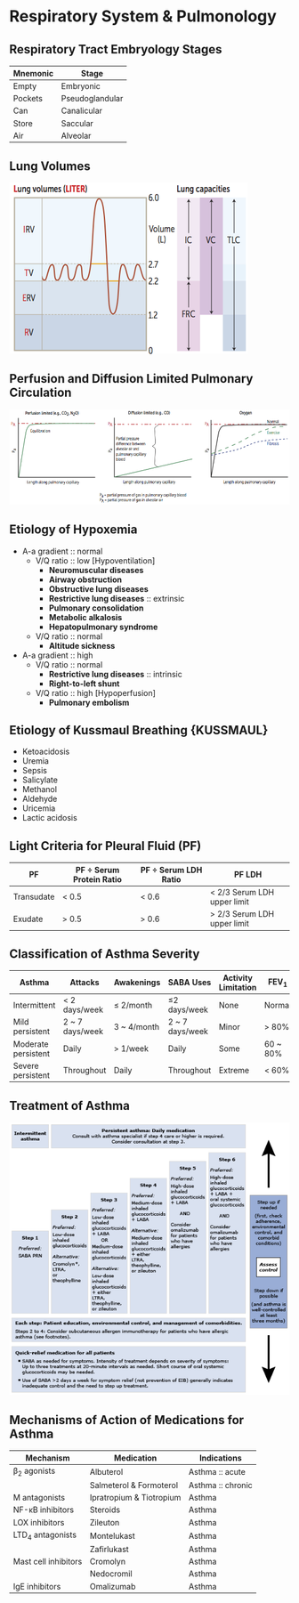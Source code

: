 # Respiratory System & Pulmonology

## Respiratory Tract Embryology Stages

|Mnemonic|Stage|
|-|-|
|Empty|Embryonic|
|Pockets|Pseudoglandular|
|Can|Canalicular|
|Store|Saccular|
|Air|Alveolar|

## Lung Volumes

![](../Figures/Lung%20Volumes.png)

## Perfusion and Diffusion Limited Pulmonary Circulation

![](../Figures/Perfusion%20and%20Diffusion%20Limited%20Pulmonary%20Circulation.png)

## Etiology of Hypoxemia

- A-a gradient :: normal
	- V/Q ratio :: low [Hypoventilation]
		- **Neuromuscular diseases**
		- **Airway obstruction**
		- **Obstructive lung diseases**
		- **Restrictive lung diseases** :: extrinsic
		- **Pulmonary consolidation**
		- **Metabolic alkalosis**
		- **Hepatopulmonary syndrome**
	- V/Q ratio :: normal
		- **Altitude sickness**
- A-a gradient :: high
	- V/Q ratio :: normal
		- **Restrictive lung diseases** :: intrinsic
		- **Right-to-left shunt**
	- V/Q ratio :: high [Hypoperfusion]
		- **Pulmonary embolism**

## Etiology of Kussmaul Breathing {KUSSMAUL}

- Ketoacidosis
- Uremia
- Sepsis
- Salicylate
- Methanol
- Aldehyde
- Uricemia
- Lactic acidosis

## Light Criteria for Pleural Fluid (PF)

|PF|PF ÷ Serum Protein Ratio|PF ÷ Serum LDH Ratio|PF LDH|
|-|-|-|-|
|Transudate|< 0.5|< 0.6|< 2/3 Serum LDH upper limit|
|Exudate|> 0.5|> 0.6|> 2/3 Serum LDH upper limit|

## Classification of Asthma Severity

|Asthma|Attacks|Awakenings|SABA Uses|Activity Limitation|FEV<sub>1</sub>|FEV<sub>1</sub>/FVC|
|-|-|-|-|-|-|-|
|Intermittent|< 2 days/week|≤ 2/month|≤2 days/week|None|Normal|Normal|
|Mild persistent|2 ~ 7 days/week|3 ~ 4/month|2 ~ 7 days/week|Minor|> 80%|Normal|
|Moderate persistent|Daily|> 1/week|Daily|Some|60 ~ 80%|↓ < 5%|
|Severe persistent|Throughout|Daily|Throughout|Extreme|< 60%|↓ > 5%|

## Treatment of Asthma

![](../Figures/Treatment%20of%20Asthma.gif)

## Mechanisms of Action of Medications for Asthma

|Mechanism|Medication|Indications|
|-|-|-|
|β<sub>2</sub> agonists|Albuterol|Asthma :: acute|
||Salmeterol & Formoterol|Asthma :: chronic|
|M antagonists|Ipratropium & Tiotropium|Asthma|
|NF-κB inhibitors|Steroids|Asthma|
|LOX inhibitors|Zileuton|Asthma|
|LTD<sub>4</sub> antagonists|Montelukast|Asthma|
||Zafirlukast|Asthma|
|Mast cell inhibitors|Cromolyn|Asthma|
||Nedocromil|Asthma|
|IgE inhibitors|Omalizumab|Asthma|

